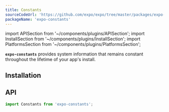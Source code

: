 ```yaml
---
title: Constants
sourceCodeUrl: 'https://github.com/expo/expo/tree/master/packages/expo-constants'
packageName: 'expo-constants'
---
```


import APISection from '~/components/plugins/APISection';
import InstallSection from '~/components/plugins/InstallSection';
import PlatformsSection from '~/components/plugins/PlatformsSection';

**`expo-constants`** provides system information that remains constant throughout the lifetime of your app's install.

<PlatformsSection android emulator ios simulator web />

## Installation

<InstallSection packageName="expo-constants" />

## API

```js
import Constants from 'expo-constants';
```

<APISection packageName="expo-constants" apiName="Constants" />